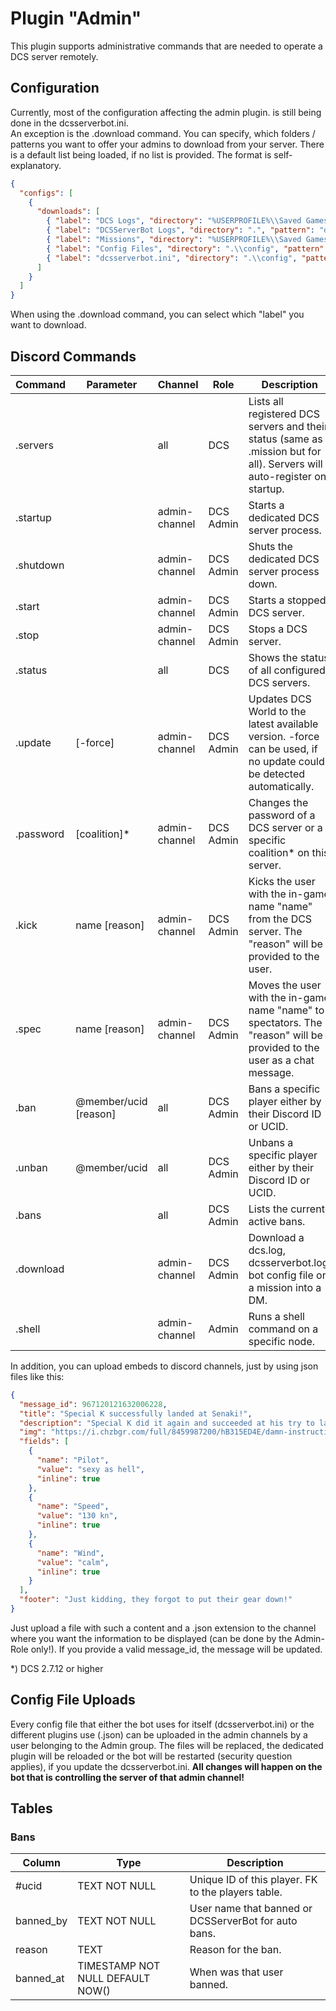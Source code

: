 # Plugin "Admin"
This plugin supports administrative commands that are needed to operate a DCS server remotely.

## Configuration
Currently, most of the configuration affecting the admin plugin. is still being done in the dcsserverbot.ini.<br>
An exception is the .download command. You can specify, which folders / patterns you want to offer your admins to
download from your server. There is a default list being loaded, if no list is provided. The format is self-explanatory.

```json
{
  "configs": [
    {
      "downloads": [
        { "label": "DCS Logs", "directory": "%USERPROFILE%\\Saved Games\\{server.installation}\\logs", "pattern": "dcs.log*" },
        { "label": "DCSServerBot Logs", "directory": ".", "pattern": "dcsserverbot.log*" },
        { "label": "Missions", "directory": "%USERPROFILE%\\Saved Games\\{server.installation}\\Missions", "pattern": "*.miz" },
        { "label": "Config Files", "directory": ".\\config", "pattern": "*.json" },
        { "label": "dcsserverbot.ini", "directory": ".\\config", "pattern": "dcsserverbot.ini" }
      ]
    }
  ]
}
```
When using the .download command, you can select which "label" you want to download.

## Discord Commands

| Command   | Parameter             | Channel       | Role      | Description                                                                                                              |
|-----------|-----------------------|---------------|-----------|--------------------------------------------------------------------------------------------------------------------------|
| .servers  |                       | all           | DCS       | Lists all registered DCS servers and their status (same as .mission but for all). Servers will auto-register on startup. |
| .startup  |                       | admin-channel | DCS Admin | Starts a dedicated DCS server process.                                                                                   |
| .shutdown |                       | admin-channel | DCS Admin | Shuts the dedicated DCS server process down.                                                                             |
| .start    |                       | admin-channel | DCS Admin | Starts a stopped DCS server.                                                                                             |
| .stop     |                       | admin-channel | DCS Admin | Stops a DCS server.                                                                                                      |
| .status   |                       | all           | DCS       | Shows the status of all configured DCS servers.                                                                          |
| .update   | [-force]              | admin-channel | DCS Admin | Updates DCS World to the latest available version. -force can be used, if no update could be detected automatically.     |
| .password | [coalition]*          | admin-channel | DCS Admin | Changes the password of a DCS server or a specific coalition* on this server.                                            |
| .kick     | name [reason]         | admin-channel | DCS Admin | Kicks the user with the in-game name "name" from the DCS server. The "reason" will be provided to the user.              |
| .spec     | name [reason]         | admin-channel | DCS Admin | Moves the user with the in-game name "name" to spectators. The "reason" will be provided to the user as a chat message.  |
| .ban      | @member/ucid [reason] | all           | DCS Admin | Bans a specific player either by their Discord ID or UCID.                                                               |
| .unban    | @member/ucid          | all           | DCS Admin | Unbans a specific player either by their Discord ID or UCID.                                                             |
| .bans     |                       | all           | DCS Admin | Lists the current active bans.                                                                                           |
| .download |                       | admin-channel | DCS Admin | Download a dcs.log, dcsserverbot.log, bot config file or a mission into a DM.                                            |
| .shell    |                       | admin-channel | Admin     | Runs a shell command on a specific node.                                                                                 |

In addition, you can upload embeds to discord channels, just by using json files like this:

```json
{
  "message_id": 967120121632006228,
  "title": "Special K successfully landed at Senaki!",
  "description": "Special K did it again and succeeded at his try to land at Senaki.",
  "img": "https://i.chzbgr.com/full/8459987200/hB315ED4E/damn-instruction-manual",
  "fields": [
    {
      "name": "Pilot",
      "value": "sexy as hell",
      "inline": true
    },
    {
      "name": "Speed",
      "value": "130 kn",
      "inline": true
    },
    {
      "name": "Wind",
      "value": "calm",
      "inline": true
    }
  ],
  "footer": "Just kidding, they forgot to put their gear down!"
}
```

Just upload a file with such a content and a .json extension to the channel where you want the information to be 
displayed (can be done by the Admin-Role only!). If you provide a valid message_id, the message will be updated.

*) DCS 2.7.12 or higher

## Config File Uploads
Every config file that either the bot uses for itself (dcsserverbot.ini) or the different plugins use (_<plugin>_.json)
can be uploaded in the admin channels by a user belonging to the Admin group. The files will be replaced, 
the dedicated plugin will be reloaded or the bot will be restarted (security question applies), if you update the 
dcsserverbot.ini. **All changes will happen on the bot that is controlling the server of that admin channel!**

## Tables
### Bans
| Column    | Type                             | Description                                          |
|-----------|----------------------------------|------------------------------------------------------|
| #ucid     | TEXT NOT NULL                    | Unique ID of this player. FK to the players table.   |
| banned_by | TEXT NOT NULL                    | User name that banned or DCSServerBot for auto bans. |
| reason    | TEXT                             | Reason for the ban.                                  |
| banned_at | TIMESTAMP NOT NULL DEFAULT NOW() | When was that user banned.                           |
